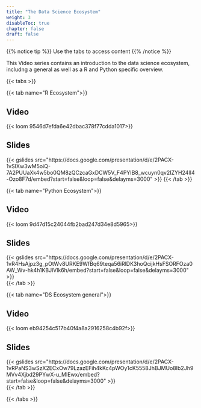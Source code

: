 ```yaml
---
title: "The Data Science Ecosystem"
weight: 3
disableToc: true
chapter: false
draft: false
---
```


{{% notice tip %}} Use the tabs to access content
{{% /notice %}}

This Video series contains an introduction to the data science ecosystem, includng a general as well as a R and Python specific overview.

{{< tabs >}}

{{< tab name="R Ecosystem">}}
  <h2>Video</h2>
  {{< loom 9546d7efda6e42dbac378f77cdda1017>}}
  
  <h2>Slides</h2>  
  {{< gslides src="https://docs.google.com/presentation/d/e/2PACX-1vSIXw3wM5oiQ-7A2PUUaXk4w5bo0QM8zQCzcaGxDCW5V_F4PYIB8_wcuyn0qv2IZYH24II4-Ozo8F7d/embed?start=false&loop=false&delayms=3000" >}}
{{< /tab >}}

{{< tab name="Python Ecosystem">}}
<div>
  <h2>Video</h2>
  {{< loom 9d47d15c24044fb2bad247d34e8d5965>}}
  
  <h2>Slides</h2>  
  {{< gslides src="https://docs.google.com/presentation/d/e/2PACX-1vR4HsAjpz3g_pOtWv8URKE9WfBq69teqa56iRlDK3hoQcijkHsFSORFOza0AW_Wv-hk4h1KBJlVlk6h/embed?start=false&loop=false&delayms=3000" >}}
</div>
{{< /tab >}}
  
{{< tab name="DS Ecosystem general">}}
<div>
  <h2>Video</h2>
  {{< loom eb94254c517b40f4a8a2916258c4b92f>}}
  
  <h2>Slides</h2>  
  {{< gslides src="https://docs.google.com/presentation/d/e/2PACX-1vRPaNS3wSzX2ECxOw79LzazEFih4kKc4pWOy1cK5558JhBJMUo8Ib2Jh9MVv4Xjbd29PYwX-u_MlEwx/embed?start=false&loop=false&delayms=3000" >}}
</div>
{{< /tab >}}

{{< /tabs >}}
